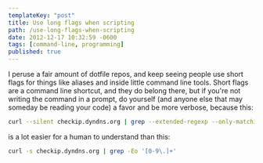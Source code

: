 ```yaml
---
templateKey: "post"
title: Use long flags when scripting
path: /use-long-flags-when-scripting
date: 2012-12-17 10:32:59 -0600
tags: [command-line, programming]
published: true
---
```


I peruse a fair amount of dotfile repos, and keep seeing people use short flags for things like aliases and inside little command line tools. Short flags are a command line shortcut, and they do belong there, but if you're not writing the command in a prompt, do yourself (and anyone else that may someday be reading your code) a favor and be more verbose, because this:

```bash
curl --silent checkip.dyndns.org | grep --extended-regexp --only-matching '[0-9\.]+'
```

is a lot easier for a human to understand than this:

```bash
curl -s checkip.dyndns.org | grep -Eo '[0-9\.]+'
```
